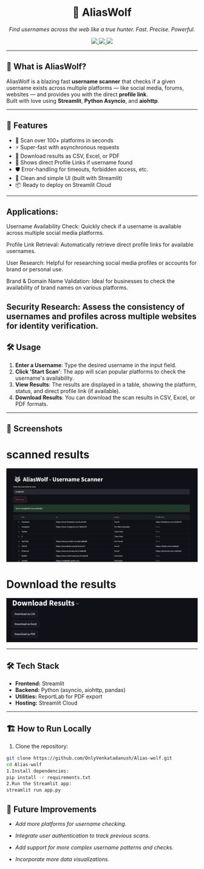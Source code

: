 <h1 align="center">🐺 AliasWolf</h1>
<p align="center">
    <i>Find usernames across the web like a true hunter. Fast. Precise. Powerful.</i>
</p>

<p align="center">
  <a href="https://aliaswolf.streamlit.app/">
    <img src="https://img.shields.io/badge/Streamlit-Deployed-success?style=for-the-badge&logo=streamlit&logoColor=white&color=FF4B4B">
  </a>
  <a href="https://github.com/OnlyVenkatadanush/Alias-wolf/stargazers">
    <img src="https://img.shields.io/github/stars/OnlyVenkatadanush/Alias-wolf?style=for-the-badge">
  </a>
  <a href="https://github.com/OnlyVenkatadanush/Alias-wolf/fork">
    <img src="https://img.shields.io/github/forks/OnlyVenkatadanush/Alias-wolf?style=for-the-badge">
  </a>
</p>

---

## 🚀 What is AliasWolf?

AliasWolf is a blazing fast **username scanner** that checks if a given username exists across multiple platforms — like social media, forums, websites — and provides you with the direct **profile link**.  
Built with love using **Streamlit**, **Python Asyncio**, and **aiohttp**.

---

## 🧩 Features

- 🔎 Scan over 100+ platforms in seconds
- ⚡ Super-fast with asynchronous requests
- 📄 Download results as CSV, Excel, or PDF
- 🎯 Shows direct Profile Links if username found
- 🛡️ Error-handling for timeouts, forbidden access, etc.
- 🧹 Clean and simple UI (built with Streamlit)
- 📦 Ready to deploy on Streamlit Cloud

---
## Applications:
Username Availability Check: Quickly check if a username is available across multiple social media platforms.

Profile Link Retrieval: Automatically retrieve direct profile links for available usernames.

User Research: Helpful for researching social media profiles or accounts for brand or personal use.

Brand & Domain Name Validation: Ideal for businesses to check the availability of brand names on various platforms.

Security Research: Assess the consistency of usernames and profiles across multiple websites for identity verification.
---
## 🛠️ Usage

1. **Enter a Username**: Type the desired username in the input field.
2. **Click 'Start Scan'**: The app will scan popular platforms to check the username's availability.
3. **View Results**: The results are displayed in a table, showing the platform, status, and direct profile link (if available).
4. **Download Results**: You can download the scan results in CSV, Excel, or PDF formats.
---

## 📸 Screenshots
# scanned results
![AliasWolf Screenshot](photos/screenshot1.png)
# Download the results
![AliasWolf Screenshot](photos/screenshot2.png)



---

## 🛠️ Tech Stack

- **Frontend:** Streamlit
- **Backend:** Python (asyncio, aiohttp, pandas)
- **Utilities:** ReportLab for PDF export
- **Hosting:** Streamlit Cloud

---

## 🏗️ How to Run Locally

1. Clone the repository:

```bash
git clone https://github.com/OnlyVenkatadanush/Alias-wolf.git
cd Alias-wolf
1.Install dependencies:
pip install -r requirements.txt
2.Run the Streamlit app:
streamlit run app.py
```
## 🎯 Future Improvements
- *Add more platforms for username checking.*

- *Integrate user authentication to track previous scans.*

- *Add support for more complex username patterns and checks.*

- *Incorporate more data visualizations.*
